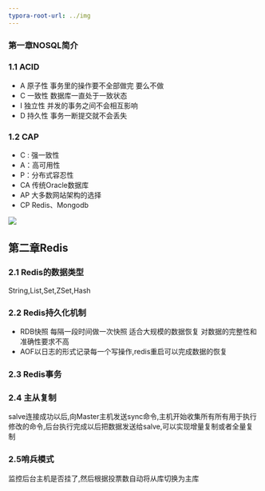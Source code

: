 ```yaml
---
typora-root-url: ../img
---
```


### 第一章NOSQL简介

### 1.1 ACID

- A 原子性 事务里的操作要不全部做完 要么不做
- C 一致性 数据库一直处于一致状态
- I 独立性 并发的事务之间不会相互影响
- D 持久性 事务一断提交就不会丢失

### 1.2 CAP
 - C : 强一致性  
 - A：高可用性  
 - P：分布式容忍性
 - CA 传统Oracle数据库
 - AP 大多数网站架构的选择
 - CP Redis、Mongodb


![](/1568121998872.png)



##   第二章Redis

### 2.1 Redis的数据类型

String,List,Set,ZSet,Hash

### 2.2 Redis持久化机制

- RDB快照 每隔一段时间做一次快照 适合大规模的数据恢复 对数据的完整性和准确性要求不高
- AOF以日志的形式记录每一个写操作,redis重启可以完成数据的恢复

### 2.3 Redis事务

### 2.4 主从复制

salve连接成功以后,向Master主机发送sync命令,主机开始收集所有所有用于执行修改的命令,后台执行完成以后把数据发送给salve,可以实现增量复制或者全量复制

### 2.5哨兵模式

监控后台主机是否挂了,然后根据投票数自动将从库切换为主库

